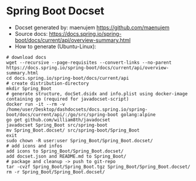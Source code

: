 Spring Boot Docset
=======================

* Docset generated by: maenujem https://github.com/maenujem
* Source docs: https://docs.spring.io/spring-boot/docs/current/api/overview-summary.html
* How to generate (Ubuntu-Linux):
```
# download docs
wget --recursive --page-requisites --convert-links --no-parent https://docs.spring.io/spring-boot/docs/current/api/overview-summary.html
cd docs.spring.io/spring-boot/docs/current/api
# create distribution-directory
mkdir Spring_Boot
# generate structure, docSet.dsidx and info.plist using docker-image containing go (required for javadocset-script)
docker run -it --rm -v /home/user/Desktop/dashdocsets/docs.spring.io/spring-boot/docs/current/api/:/go/src/spring-boot golang:alpine
go get github.com/william8th/javadocset
javadocset Spring_Boot src/spring-boot
mv Spring_Boot.docset/ src/spring-boot/Spring_Boot
exit
sudo chown -R user:user Spring_Boot/Spring_Boot.docset/
# add icons and infos
add icons to Spring_Boot/Spring_Boot.docset/
add docset.json and README.md to Spring_Boot/
# package and cleanup -> push to git-repo
tar -cvzf Spring_Boot/Spring_Boot.tgz Spring_Boot/Spring_Boot.docset/
rm -r Spring_Boot/Spring_Boot.docset/
```


